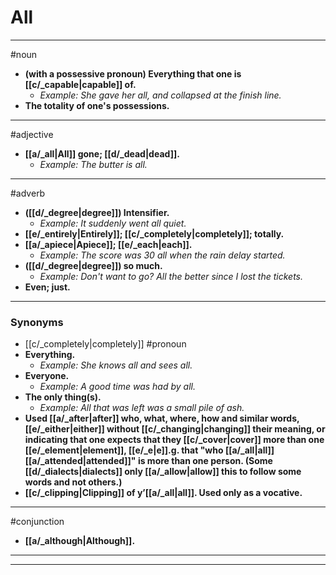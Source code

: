 # All
---
#noun
- **(with a possessive pronoun) Everything that one is [[c/_capable|capable]] of.**
	- _Example: She gave her all, and collapsed at the finish line._
- **The totality of one's possessions.**
---
#adjective
- **[[a/_all|All]] gone; [[d/_dead|dead]].**
	- _Example: The butter is all._
---
#adverb
- **([[d/_degree|degree]]) Intensifier.**
	- _Example: It suddenly went all quiet._
- **[[e/_entirely|Entirely]]; [[c/_completely|completely]]; totally.**
- **[[a/_apiece|Apiece]]; [[e/_each|each]].**
	- _Example: The score was 30 all when the rain delay started._
- **([[d/_degree|degree]]) so much.**
	- _Example: Don't want to go? All the better since I lost the tickets._
- **Even; just.**
---
### Synonyms
- [[c/_completely|completely]]
#pronoun
- **Everything.**
	- _Example: She knows all and sees all._
- **Everyone.**
	- _Example: A good time was had by all._
- **The only thing(s).**
	- _Example: All that was left was a small pile of ash._
- **Used [[a/_after|after]] who, what, where, how and similar words, [[e/_either|either]] without [[c/_changing|changing]] their meaning, or indicating that one expects that they [[c/_cover|cover]] more than one [[e/_element|element]], [[e/_e|e]].g. that "who [[a/_all|all]] [[a/_attended|attended]]" is more than one person. (Some [[d/_dialects|dialects]] only [[a/_allow|allow]] this to follow some words and not others.)**
- **[[c/_clipping|Clipping]] of y’[[a/_all|all]]. Used only as a vocative.**
---
#conjunction
- **[[a/_although|Although]].**
---
---
